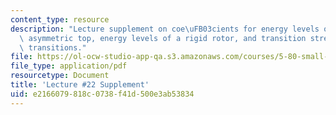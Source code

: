```yaml
---
content_type: resource
description: "Lecture supplement on coe\uFB03cients for energy levels of a slightly\
  \ asymmetric top, energy levels of a rigid rotor, and transition strengths for rotational\
  \ transitions."
file: https://ol-ocw-studio-app-qa.s3.amazonaws.com/courses/5-80-small-molecule-spectroscopy-and-dynamics-fall-2008/e2166079818c0738f41d500e3ab53834_22s_580ln_fa08.pdf
file_type: application/pdf
resourcetype: Document
title: 'Lecture #22 Supplement'
uid: e2166079-818c-0738-f41d-500e3ab53834
---
```

